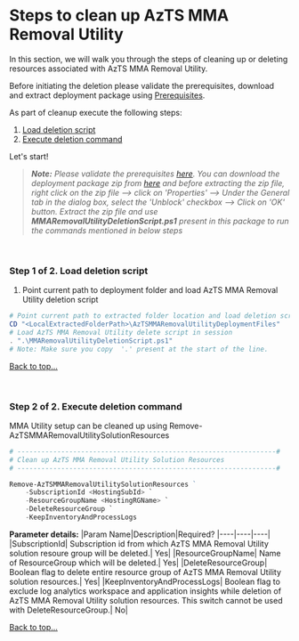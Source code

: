# **Steps to clean up AzTS MMA Removal Utility**

In this section, we will walk you through the steps of cleaning up or deleting resources associated with AzTS MMA Removal Utility.

Before initiating the deletion please validate the prerequisites, download and extract deployment package using [Prerequisites](./Prerequisites.md).

As part of cleanup execute the following steps:

1. [Load deletion script](#step-1-of-2-load-deletion-script)
3. [Execute deletion command](#step-2-of-2-execute-deletion-command)

Let's start!

> _**Note:** Please validate the prerequisites [here](./Prerequisites.md). You can download the deployment package zip from [here](https://github.com/azsk/AzTS-docs/raw/main/TemplateFiles/AzTSMMARemovalUtilityDeploymentFiles.zip) and before extracting the zip file, right click on the zip file --> click on 'Properties' --> Under the General tab in the dialog box, select the 'Unblock' checkbox --> Click on 'OK' button. Extract the zip file and use **MMARemovalUtilityDeletionScript.ps1** present in this package to run the commands mentioned in below steps_

<br/>

### **Step 1 of 2. Load deletion script**
 
 1. Point current path to deployment folder and load AzTS MMA Removal Utility deletion script <br/>

  ``` PowerShell
  # Point current path to extracted folder location and load deletion script from the deployment folder 
  CD "<LocalExtractedFolderPath>\AzTSMMARemovalUtilityDeploymentFiles"
  # Load AzTS MMA Removal Utility delete script in session
  . ".\MMARemovalUtilityDeletionScript.ps1"
  # Note: Make sure you copy  '.' present at the start of the line.
  ```
[Back to top…](#steps-to-clean-up-azts-mma-removal-utility)

<br/>

### **Step 2 of 2. Execute deletion command**  
MMA Utility setup can be cleaned up using Remove-AzTSMMARemovalUtilitySolutionResources

``` PowerShell
# -----------------------------------------------------------------#
# Clean up AzTS MMA Removal Utility Solution Resources
# -----------------------------------------------------------------#

Remove-AzTSMMARemovalUtilitySolutionResources ` 
    -SubscriptionId <HostingSubId> `
    -ResourceGroupName <HostingRGName> `
    -DeleteResourceGroup `
    -KeepInventoryAndProcessLogs

```

**Parameter details:**
|Param Name|Description|Required?
|----|----|----|
|SubscriptionId| Subscription id from which AzTS MMA Removal Utility solution resoure group will be deleted.| Yes|
|ResourceGroupName| Name of ResourceGroup which will be deleted.| Yes|
|DeleteResourceGroup| Boolean flag to delete entire resource group of AzTS MMA Removal Utility solution resources.| Yes|
|KeepInventoryAndProcessLogs| Boolean flag to exclude log analytics workspace and application insights while deletion of AzTS MMA Removal Utility solution resources. This switch cannot be used with DeleteResourceGroup.| No|

[Back to top…](#steps-to-clean-up-azts-mma-removal-utility)

<br/>